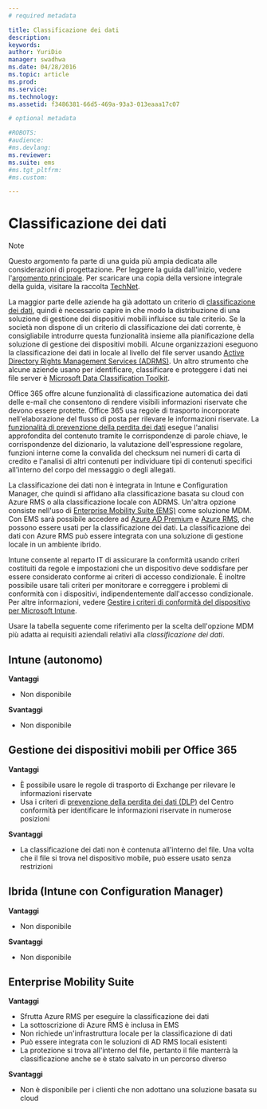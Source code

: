 ```yaml
---
# required metadata

title: Classificazione dei dati
description:
keywords:
author: YuriDio
manager: swadhwa
ms.date: 04/28/2016
ms.topic: article
ms.prod:
ms.service:
ms.technology:
ms.assetid: f3486381-66d5-469a-93a3-013eaaa17c07

# optional metadata

#ROBOTS:
#audience:
#ms.devlang:
ms.reviewer: 
ms.suite: ems
#ms.tgt_pltfrm:
#ms.custom:

---
```


# Classificazione dei dati

>[!NOTE]
>Questo argomento fa parte di una guida più ampia dedicata alle considerazioni di progettazione. Per leggere la guida dall'inizio, vedere l'[argomento principale](mdm-design-considerations-guide.md). Per scaricare una copia della versione integrale della guida, visitare la raccolta [TechNet](https://gallery.technet.microsoft.com/Mobile-Device-Management-7d401582).

La maggior parte delle aziende ha già adottato un criterio di [classificazione dei dati](http://blogs.microsoft.com/cybertrust/2014/01/28/the-importance-of-data-classification/), quindi è necessario capire in che modo la distribuzione di una soluzione di gestione dei dispositivi mobili influisce su tale criterio. Se la società non dispone di un criterio di classificazione dei dati corrente, è consigliabile introdurre questa funzionalità insieme alla pianificazione della soluzione di gestione dei dispositivi mobili. Alcune organizzazioni eseguono la classificazione dei dati in locale al livello del file server usando [Active Directory Rights Management Services (ADRMS)](https://technet.microsoft.com/windowsserver/dd448611.aspx). Un altro strumento che alcune aziende usano per identificare, classificare e proteggere i dati nei file server è [Microsoft Data Classification Toolkit](http://www.microsoft.com/download/details.aspx?id=27123). 

Office 365 offre alcune funzionalità di classificazione automatica dei dati delle e-mail che consentono di rendere visibili informazioni riservate che devono essere protette. Office 365 usa regole di trasporto incorporate nell'elaborazione del flusso di posta per rilevare le informazioni riservate. La [funzionalità di prevenzione della perdita dei dati](http://blogs.office.com/2013/10/28/office-365-compliance-controls-data-loss-prevention/) esegue l'analisi approfondita del contenuto tramite le corrispondenze di parole chiave, le corrispondenze del dizionario, la valutazione dell'espressione regolare, funzioni interne come la convalida del checksum nei numeri di carta di credito e l'analisi di altri contenuti per individuare tipi di contenuti specifici all'interno del corpo del messaggio o degli allegati. 

La classificazione dei dati non è integrata in Intune e Configuration Manager, che quindi si affidano alla classificazione basata su cloud con Azure RMS o alla classificazione locale con ADRMS. Un'altra opzione consiste nell'uso di [Enterprise Mobility Suite (EMS)](http://www.microsoft.com/server-cloud/enterprise-mobility/overview.aspx) come soluzione MDM. Con EMS sarà possibile accedere ad [Azure AD Premium](https://msdn.microsoft.com/library/azure/dn532272.aspx) e [Azure RMS](https://technet.microsoft.com/library/jj585026.aspx), che possono essere usati per la classificazione dei dati. La classificazione dei dati con Azure RMS può essere integrata con una soluzione di gestione locale in un ambiente ibrido. 

Intune consente al reparto IT di assicurare la conformità usando criteri costituiti da regole e impostazioni che un dispositivo deve soddisfare per essere considerato conforme ai criteri di accesso condizionale. È inoltre possibile usare tali criteri per monitorare e correggere i problemi di conformità con i dispositivi, indipendentemente dall'accesso condizionale. Per altre informazioni, vedere [Gestire i criteri di conformità del dispositivo per Microsoft Intune](/intune/deploy/introduction-to-device-compliance-policies-in-microsoft-intune).

Usare la tabella seguente come riferimento per la scelta dell'opzione MDM più adatta ai requisiti aziendali relativi alla *classificazione dei dati*.

## Intune (autonomo)

**Vantaggi**

- Non disponibile

**Svantaggi**

- Non disponibile

## Gestione dei dispositivi mobili per Office 365

**Vantaggi**

- È possibile usare le regole di trasporto di Exchange per rilevare le informazioni riservate
- Usa i criteri di [prevenzione della perdita dei dati (DLP)](https://technet.microsoft.com/library/ms.o365.cc.DLPLandingPage.aspx) del Centro conformità per identificare le informazioni riservate in numerose posizioni

**Svantaggi**

- La classificazione dei dati non è contenuta all'interno del file. Una volta che il file si trova nel dispositivo mobile, può essere usato senza restrizioni

## Ibrida (Intune con Configuration Manager)

**Vantaggi**

- Non disponibile

**Svantaggi**

- Non disponibile

## Enterprise Mobility Suite

**Vantaggi**

- Sfrutta Azure RMS per eseguire la classificazione dei dati
- La sottoscrizione di Azure RMS è inclusa in EMS
- Non richiede un'infrastruttura locale per la classificazione di dati
- Può essere integrata con le soluzioni di AD RMS locali esistenti
- La protezione si trova all'interno del file, pertanto il file manterrà la classificazione anche se è stato salvato in un percorso diverso

**Svantaggi**

- Non è disponibile per i clienti che non adottano una soluzione basata su cloud


<!--HONumber=Apr16_HO2-->


